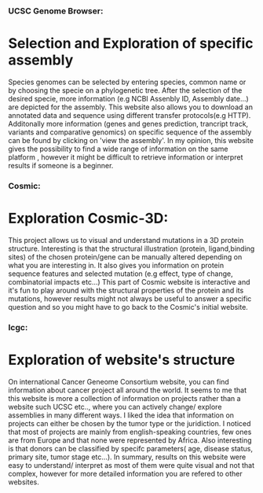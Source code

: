 
### UCSC Genome Browser:

# Selection and Exploration of specific assembly
Species genomes can be selected by entering species, common name or by choosing the specie on a phylogenetic tree.
After the selection of the desired specie, more information  (e.g NCBI Assenbly ID, Assembly date...) are depicted for the assembly. This website also allows you to download an annotated data and sequence using different transfer protocols(e.g HTTP). Additonally more information (genes and genes prediction, trancript track, variants and comparative genomics) on specific sequence of the assembly can be found by clicking on 'view the assembly'. 
In my opinion, this website gives the possibility to find a wide range of information on the same platform , however it might be difficult to retrieve information or interpret results if someone is a beginner.



### Cosmic:

# Exploration Cosmic-3D:
This project allows us to visual and understand  mutations in a 3D protein structure. Interesting is that the structural illustration (protein, ligand,binding sites) of the chosen protein/gene can be manually altered depending on what you are interesting in. It also gives you information on  protein sequence features and selected mutation (e.g effect, type of change, combinatorial impacts etc...)
This part of Cosmic website is interactive and it's fun to play around with the structural properties of the protein and its mutations, however results might not always be useful to answer a specific question and so you might have to go back to the Cosmic's initial website.




### Icgc:

# Exploration of website's structure
On international Cancer Geneome Consortium website, you can find information about cancer project all around the world. It seems to me that this website is more a collection of information on projects rather than a website such UCSC etc.., where you can actively change/ explore assemblies in many different ways. 
I liked the idea that information on projects can either be chosen by the tumor type or the juridiction. I noticed that most of projects are mainly from english-speaking countries, few ones are from Europe and that none were represented by Africa. Also interesting is that donors can be classified by specifc parameters( age, disease status, primary site, tumor stage etc...).
In summary, results on this website were easy to understand/ interpret as most of them were quite visual and not that complex, however for more detailed information you are refered to other websites.




